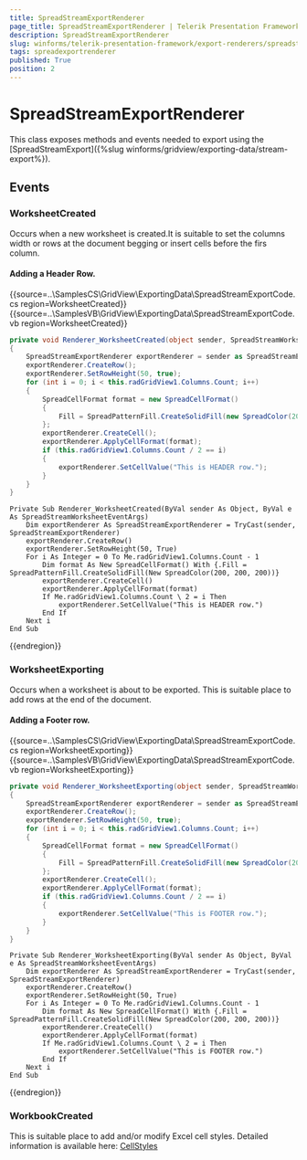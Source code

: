 ```yaml
---
title: SpreadStreamExportRenderer
page_title: SpreadStreamExportRenderer | Telerik Presentation Framework
description: SpreadStreamExportRenderer
slug: winforms/telerik-presentation-framework/export-renderers/spreadstreamexportrenderer
tags: spreadexportrenderer
published: True
position: 2
---
```


# SpreadStreamExportRenderer

This class exposes methods and events needed to export using the [SpreadStreamExport]({%slug winforms/gridview/exporting-data/stream-export%}).

## Events

### WorksheetCreated 

Occurs when a new worksheet is created.It is suitable to set the columns width or rows at the document begging or insert cells before the firs column.

#### Adding a Header Row.
 
{{source=..\SamplesCS\GridView\ExportingData\SpreadStreamExportCode.cs region=WorksheetCreated}} 
{{source=..\SamplesVB\GridView\ExportingData\SpreadStreamExportCode.vb region=WorksheetCreated}}
````C#
private void Renderer_WorksheetCreated(object sender, SpreadStreamWorksheetEventArgs e)
{
    SpreadStreamExportRenderer exportRenderer = sender as SpreadStreamExportRenderer;
    exportRenderer.CreateRow();
    exportRenderer.SetRowHeight(50, true);
    for (int i = 0; i < this.radGridView1.Columns.Count; i++)
    {
        SpreadCellFormat format = new SpreadCellFormat()
        {
            Fill = SpreadPatternFill.CreateSolidFill(new SpreadColor(200, 200, 200))
        };
        exportRenderer.CreateCell();
        exportRenderer.ApplyCellFormat(format);
        if (this.radGridView1.Columns.Count / 2 == i)
        {
            exportRenderer.SetCellValue("This is HEADER row.");
        }
    }
}

````
````VB.NET
Private Sub Renderer_WorksheetCreated(ByVal sender As Object, ByVal e As SpreadStreamWorksheetEventArgs)
    Dim exportRenderer As SpreadStreamExportRenderer = TryCast(sender, SpreadStreamExportRenderer)
    exportRenderer.CreateRow()
    exportRenderer.SetRowHeight(50, True)
    For i As Integer = 0 To Me.radGridView1.Columns.Count - 1
        Dim format As New SpreadCellFormat() With {.Fill = SpreadPatternFill.CreateSolidFill(New SpreadColor(200, 200, 200))}
        exportRenderer.CreateCell()
        exportRenderer.ApplyCellFormat(format)
        If Me.radGridView1.Columns.Count \ 2 = i Then
            exportRenderer.SetCellValue("This is HEADER row.")
        End If
    Next i
End Sub

````



{{endregion}} 

### WorksheetExporting

Occurs when a worksheet is about to be exported. This is suitable place to add rows at the end of the document.

#### Adding a Footer row.

{{source=..\SamplesCS\GridView\ExportingData\SpreadStreamExportCode.cs region=WorksheetExporting}} 
{{source=..\SamplesVB\GridView\ExportingData\SpreadStreamExportCode.vb region=WorksheetExporting}}
````C#
private void Renderer_WorksheetExporting(object sender, SpreadStreamWorksheetEventArgs e)
{
    SpreadStreamExportRenderer exportRenderer = sender as SpreadStreamExportRenderer;
    exportRenderer.CreateRow();
    exportRenderer.SetRowHeight(50, true);
    for (int i = 0; i < this.radGridView1.Columns.Count; i++)
    {
        SpreadCellFormat format = new SpreadCellFormat()
        {
            Fill = SpreadPatternFill.CreateSolidFill(new SpreadColor(200, 200, 200))
        };
        exportRenderer.CreateCell();
        exportRenderer.ApplyCellFormat(format);
        if (this.radGridView1.Columns.Count / 2 == i)
        {
            exportRenderer.SetCellValue("This is FOOTER row.");
        }
    }
}

````
````VB.NET
Private Sub Renderer_WorksheetExporting(ByVal sender As Object, ByVal e As SpreadStreamWorksheetEventArgs)
    Dim exportRenderer As SpreadStreamExportRenderer = TryCast(sender, SpreadStreamExportRenderer)
    exportRenderer.CreateRow()
    exportRenderer.SetRowHeight(50, True)
    For i As Integer = 0 To Me.radGridView1.Columns.Count - 1
        Dim format As New SpreadCellFormat() With {.Fill = SpreadPatternFill.CreateSolidFill(New SpreadColor(200, 200, 200))}
        exportRenderer.CreateCell()
        exportRenderer.ApplyCellFormat(format)
        If Me.radGridView1.Columns.Count \ 2 = i Then
            exportRenderer.SetCellValue("This is FOOTER row.")
        End If
    Next i
End Sub

````



{{endregion}} 

### WorkbookCreated

This is suitable place to add and/or modify Excel cell styles. Detailed information is available here: [CellStyles](http://docs.telerik.com/devtools/document-processing/libraries/radspreadstreamprocessing/features/cell-styles)